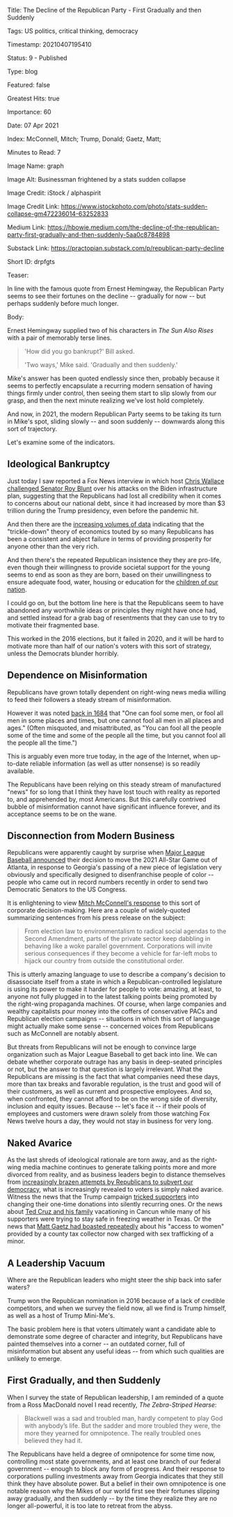 Title:  The Decline of the Republican Party - First Gradually and then Suddenly

Tags:   US politics, critical thinking, democracy

Timestamp: 20210407195410

Status: 9 - Published

Type:   blog

Featured: false

Greatest Hits: true

Importance: 60

Date:   07 Apr 2021

Index:  McConnell, Mitch; Trump, Donald; Gaetz, Matt; 

Minutes to Read: 7

Image Name: graph

Image Alt: Businessman frightened by a stats sudden collapse

Image Credit: iStock / alphaspirit

Image Credit Link: https://www.istockphoto.com/photo/stats-sudden-collapse-gm472236014-63252833

Medium Link: https://hbowie.medium.com/the-decline-of-the-republican-party-first-gradually-and-then-suddenly-5aa0c8784898

Substack Link: https://practopian.substack.com/p/republican-party-decline

Short ID: drpfgts

Teaser: 

In line with the famous quote from Ernest Hemingway, the Republican Party seems to see their fortunes on the decline -- gradually for now -- but perhaps suddenly before much longer. 


Body: 

Ernest Hemingway supplied two of his characters in *The Sun Also Rises* with a pair of memorably terse lines. 

> 'How did you go bankrupt?' Bill asked.
> 
> 'Two ways,' Mike said. 'Gradually and then suddenly.'

Mike's answer has been quoted endlessly since then, probably because it seems to perfectly encapsulate a recurring modern sensation of having things firmly under control, then seeing them start to slip slowly from our grasp, and then the next minute realizing we've lost hold completely. 

And now, in 2021, the modern Republican Party seems to be taking its turn in Mike's spot, sliding slowly -- and soon suddenly -- downwards along this sort of trajectory. 
 
Let's examine some of the indicators. 

## Ideological Bankruptcy 

Just today I saw reported a Fox News interview in which host [Chris Wallace challenged Senator Roy Blunt][blunt] over his attacks on the Biden infrastructure plan, suggesting that the Republicans had lost all credibility when it comes to concerns about our national debt, since it had increased by more than $3 trillion during the Trump presidency, even before the pandemic hit. 

And then there are the [increasing volumes of data][trickle] indicating that the "trickle-down" theory of economics touted by so many Republicans has been a consistent and abject failure in terms of providing prosperity for anyone other than the very rich. 

And then there's the repeated Republican insistence they they are pro-life, even though their willingness to provide societal support for the young seems to end as soon as they are born, based on their unwillingness to ensure adequate food, water, housing or education for the [children of our nation][kids]. 

I could go on, but the bottom line here is that the Republicans seem to have abandoned any worthwhile ideas or principles they might have once had, and settled instead for a grab bag of resentments that they can use to try to motivate their fragmented base. 

This worked in the 2016 elections, but it failed in 2020, and it will be hard to motivate more than half of our nation's voters with this sort of strategy, unless the Democrats blunder horribly. 

## Dependence on Misinformation

Republicans have grown totally dependent on right-wing news media willing to feed their followers a steady stream of misinformation. 

However it was noted [back in 1684][fool] that "One can fool some men, or fool all men in some places and times, but one cannot fool all men in all places and ages." (Often misquoted, and misattributed, as "You can fool all the people some of the time and some of the people all the time, but you cannot fool all the people all the time.")

This is arguably even more true today, in the age of the Internet, when up-to-date reliable information (as well as utter nonsense) is so readily available. 

The Republicans have been relying on this steady stream of manufactured "news" for so long that I think they have lost touch with reality as reported to, and apprehended by, most Americans. But this carefully contrived bubble of misinformation cannot have significant influence forever, and its acceptance seems to be on the wane. 

## Disconnection from Modern Business

Republicans were apparently caught by surprise when [Major League Baseball announced][mlb] their decision to move the 2021 All-Star Game out of Atlanta, in response to Georgia's passing of a new piece of legislation very obviously and specifically designed to disenfranchise people of color -- people who came out in record numbers recently in order to send two Democratic Senators to the US Congress. 

It is enlightening to view [Mitch McConnell's response][mcc] to this sort of corporate decision-making. Here are a couple of widely-quoted summarizing sentences from his press release on the subject:

> From election law to environmentalism to radical social agendas to the Second Amendment, parts of the private sector keep dabbling in behaving like a woke parallel government. Corporations will invite serious consequences if they become a vehicle for far-left mobs to hijack our country from outside the constitutional order. 

This is utterly amazing language to use to describe a company's decision to disassociate itself from a state in which a Republican-controlled legislature is using its power to make it harder for people to vote: amazing, at least, to anyone not fully plugged in to the latest talking points being promoted by the right-wing propaganda machines. Of course, when large companies and wealthy capitalists pour money into the coffers of conservative PACs and Republican election campaigns -- situations in which this sort of language might actually make some sense -- concerned voices from Republicans such as McConnell are notably absent. 

But threats from Republicans will not be enough to convince large organization such as Major League Baseball to get back into line. We can debate whether corporate outrage has any basis in deep-seated principles or not, but the answer to that question is largely irrelevant. What the Republicans are missing is the fact that what companies need these days, more than tax breaks and favorable regulation, is the trust and good will of their customers, as well as current and prospective employees. And so, when confronted, they cannot afford to be on the wrong side of diversity, inclusion and equity issues. Because -- let's face it -- if their pools of employees and customers were drawn solely from those watching Fox News twelve hours a day, they would not stay in business for very long. 

## Naked Avarice

As the last shreds of ideological rationale are torn away, and as the right-wing media machine continues to generate talking points more and more divorced from reality, and as business leaders begin to distance themselves from [increasingly brazen attempts by Republicans to subvert our democracy][voting], what is increasingly revealed to voters is simply naked avarice. Witness the news that the Trump campaign [tricked supporters][trick] into changing their one-time donations into silently recurring ones. Or the news about [Ted Cruz and his family][cancun] vacationing in Cancun while many of his supporters were trying to stay safe in freezing weather in Texas. Or the news that [Matt Gaetz had boasted repeatedly][gaetz] about his "access to women" provided by a county tax collector now charged with sex trafficking of a minor. 

## A Leadership Vacuum

Where are the Republican leaders who might steer the ship back into safer waters? 

Trump won the Republican nomination in 2016 because of a lack of credible competitors, and when we survey the field now, all we find is Trump himself, as well as a host of Trump Mini-Me's. 

The basic problem here is that voters ultimately want a candidate able to demonstrate some degree of character and integrity, but Republicans have painted themselves into a corner  -- an outdated corner, full of misinformation but absent any useful ideas -- from which such qualities are unlikely to emerge. 

## First Gradually, and then Suddenly

When I survey the state of Republican leadership, I am reminded of a quote from a Ross MacDonald novel I read recently, *The Zebra-Striped Hearse*:

> Blackwell was a sad and troubled man, hardly competent to play God with anybody’s life. But the sadder and more troubled they were, the more they yearned for omnipotence. The really troubled ones believed they had it.

The Republicans have held a degree of omnipotence for some time now, controlling most state governments, and at least one branch of our federal government -- enough to block any form of progress. And their response to corporations pulling investments away from Georgia indicates that they still think they have absolute power. But a belief in their own omnipotence is one notable reason why the Mikes of our world first see their fortunes slipping away gradually, and then suddenly -- by the time they realize they are no longer all-powerful, it is too late to retreat from the abyss.  

[blunt]: https://slate.com/news-and-politics/2021/04/video-chris-wallace-roy-blunt-credibility-debt.html

[cancun]: https://www.nytimes.com/2021/02/18/us/politics/ted-cruz-storm-cancun.html

[fool]: https://quoteinvestigator.com/2013/12/11/cannot-fool/

[gaetz]: https://www.washingtonpost.com/politics/matt-gaetz-joel-greenberg/2021/04/02/195ecd16-934c-11eb-a74e-1f4cf89fd948_story.html

[kids]: https://www.childrensdefense.org/policy/resources/soac-2020-child-hunger/

[mcc]: https://www.mcconnell.senate.gov/public/index.cfm/pressreleases?ID=54AB06DF-4E02-4991-BC94-6D980FE85925

[mlb]: https://www.mlb.com/news/2021-all-star-game-draft-relocated

[trick]: https://economictimes.indiatimes.com/news/international/world-news/how-trump-steered-supporters-into-unwitting-donations/articleshow/81895148.cms

[trickle]: https://www.cbsnews.com/news/tax-cuts-rich-50-years-no-trickle-down/

[voting]: https://www.washingtonpost.com/politics/interactive/2021/voting-restrictions-republicans-states/

